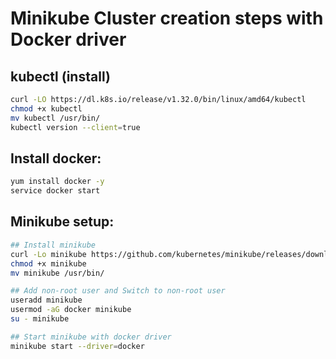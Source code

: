 # Minikube Cluster creation steps with Docker driver

## kubectl (install)

```bash
curl -LO https://dl.k8s.io/release/v1.32.0/bin/linux/amd64/kubectl
chmod +x kubectl
mv kubectl /usr/bin/
kubectl version --client=true
```

## Install docker:

```bash
yum install docker -y
service docker start
```

## Minikube setup:

```bash
## Install minikube
curl -Lo minikube https://github.com/kubernetes/minikube/releases/download/v1.34.0/minikube-linux-amd64
chmod +x minikube
mv minikube /usr/bin/

## Add non-root user and Switch to non-root user
useradd minikube
usermod -aG docker minikube
su - minikube

## Start minikube with docker driver
minikube start --driver=docker
```
